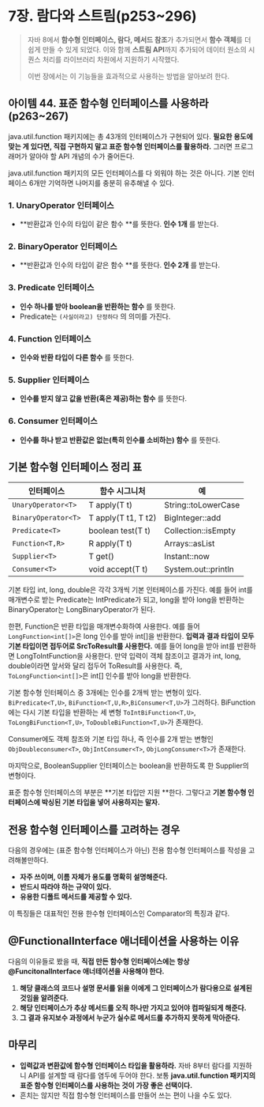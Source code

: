 # 7장. 람다와 스트림(p253~296)

> 자바 8에서 **함수형 인터페이스, 람다, 메서드 참조**가 추가되면서 **함수 객체**를 더 쉽게 만들 수 있게 되었다. 이와 함께 **스트림 API**까지 추가되어 데이터 원소의 시퀀스 처리를 라이브러리 차원에서 지원하기 시작했다. 
>
> 이번 장에서는 이 기능들을 효과적으로 사용하는 방법을 알아보려 한다.

## 아이템 44. 표준 함수형 인터페이스를 사용하라(p263~267)

java.util.function 패키지에는 총 43개의 인터페이스가 구현되어 있다. **필요한 용도에 맞는 게 있다면, 직접 구현하지 말고 표준 함수형 인터페이스를 활용하라.** 그러면 프로그래머가 알아야 할 API 개념의 수가 줄어든다. 

java.util.function 패키지의 모든 인터페이스를 다 외워야 하는 것은 아니다. 기본 인터페이스 6개만 기억하면 나머지를 충분히 유추해낼 수 있다. 

### 1. UnaryOperator 인터페이스

- **반환값과 인수의 타입이 같은 함수 **를 뜻한다. **인수 1개** 를 받는다.

### 2. BinaryOperator 인터페이스

- **반환값과 인수의 타입이 같은 함수 **를 뜻한다. **인수 2개** 를 받는다.

### 3. Predicate 인터페이스

- **인수 하나를 받아 boolean을 반환하는 함수** 를 뜻한다.
- Predicate는 `(사실이라고) 단정하다` 의 의미를 가진다.

### 4. Function 인터페이스

- **인수와 반환 타입이 다른 함수** 를 뜻한다.

### 5. Supplier 인터페이스 

- **인수를 받지 않고 값을 반환(혹은 제공)하는 함수** 를 뜻한다.

### 6. Consumer 인터페이스

- **인수를 하나 받고 반환값은 없는(특히 인수를 소비하는) 함수** 를 뜻한다.

## 기본 함수형 인터페이스 정리 표

| 인터페이스          | 함수 시그니처       | 예                  |
| ------------------- | ------------------- | ------------------- |
| `UnaryOperator<T>`  | T apply(T t)        | String::toLowerCase |
| `BinaryOperator<T>` | T apply(T t1, T t2) | BigInteger::add     |
| `Predicate<T>`      | boolean test(T t)   | Collection::isEmpty |
| `Function<T,R>`     | R apply(T t)        | Arrays::asList      |
| `Supplier<T>`       | T get()             | Instant::now        |
| `Consumer<T>`       | void accept(T t)    | System.out::println |

기본 타입 int, long, double은 각각 3개씩 기본 인터페이스를 가진다. 예를 들어 int를 매개변수로 받는 Predicate는 IntPredicate가 되고, long을 받아 long을 반환하는 BinaryOperator는 LongBinaryOperator가 된다. 

한편, Function은 반환 타입을 매개변수화하여 사용한다. 예를 들어 `LongFunction<int[]>`은 long 인수를 받아 int[]을 반환한다. **입력과 결과 타입이 모두 기본 타입이면 접두어로 SrcToResult를 사용한다.** 예를 들어 long을 받아 int를 반환하면 LongToIntFunction을 사용한다. 만약 입력이 객체 참조이고 결과가 int, long, double이라면 앞서와 달리 접두어 ToResult를 사용한다. 즉, `ToLongFunction<int[]>`은 int[] 인수를 받아 long을 반환한다.

기본 함수형 인터페이스 중 3개에는 인수를 2개씩 받는 변형이 있다. `BiPredicate<T,U>`, `BiFunction<T,U,R>`,`BiConsumer<T,U>`가 그러하다. BiFunction에는 다시 기본 타입을 반환하는 세 변형 `ToIntBiFunction<T,U>`, `ToLongBiFunction<T,U>`, `ToDoubleBiFunction<T,U>`가 존재한다. 

Consumer에도 객체 참조와 기본 타입 하나, 즉 인수를 2개 받는 변형인 `ObjDoubleconsumer<T>`, `ObjIntConsumer<T>`, `ObjLongConsumer<T>`가 존재한다.

마지막으로, BooleanSupplier 인터페이스는 boolean을 반환하도록 한 Supplier의 변형이다.

표준 함수형 인터페이스의 부분은 **기본 타입만 지원 **한다. 그렇다고 **기본 함수형 인터페이스에 박싱된 기본 타입을 넣어 사용하지는 말자.** 

## 전용 함수형 인터페이스를 고려하는 경우

다음의 경우에는 (표준 함수형 인터페이스가 아닌) 전용 함수형 인터페이스를 작성을 고려해볼만하다.

- **자주 쓰이며, 이름 자체가 용도를 명확히 설명해준다.** 
- **반드시 따라야 하는 규약이 있다.**
- **유용한 디폴트 메서드를 제공할 수 있다.**

이 특징들은 대표적인 전용 한수형 인터페이스인 Comparator의 특징과 같다.

## @FunctionalInterface 애너테이션을 사용하는 이유

다음의 이유들로 봤을 때, **직접 만든 함수형 인터페이스에는 항상 @FuncitonalInterface 애너테이션을 사용해야 한다.**

1. **해당 클래스의 코드나 설명 문서를 읽을 이에게 그 인터페이스가 람다용으로 설계된 것임을 알려준다.**
2. **해당 인터페이스가 추상 메서드를 오직 하나만 가지고 있어야 컴파일되게 해준다.**
3. **그 결과 유지보수 과정에서 누군가 실수로 메서드를 추가하지 못하게 막아준다.**

## 마무리

- **입력값과 변환값에 함수형 인터페이스 타입을 활용하라.** 자바 8부터 람다를 지원하니 API를 설계할 때 람다를 염두에 두어야 한다. 보통 **java.util.function 패키지의 표준 함수형 인터페이스를 사용하는 것이 가장 좋은 선택이다.**
- 흔치는 않지만 직접 함수형 인터페이스를 만들어 쓰는 편이 나을 수도 있다.


